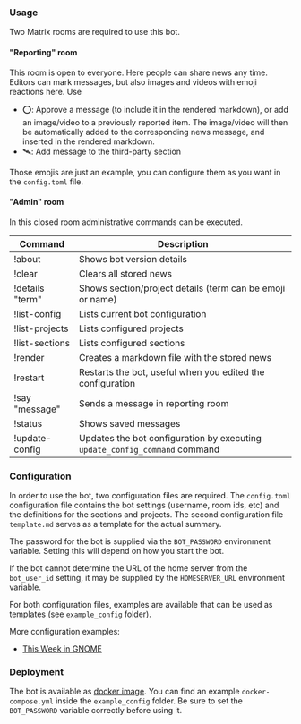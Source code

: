 ### Usage
Two Matrix rooms are required to use this bot.

#### "Reporting" room
This room is open to everyone. Here people can share news any time. Editors can mark messages, but also images and videos with emoji reactions here. Use
- ⭕: Approve a message (to include it in the rendered markdown), or add an image/video to a previously reported item. The image/video will then be automatically added to the corresponding news message, and inserted in the rendered markdown. 
- 🛰️: Add message to the third-party section

Those emojis are just an example, you can configure them as you want in the `config.toml` file. 

#### "Admin" room
In this closed room administrative commands can be executed.

| Command         | Description                                                                |
| --------------- | -------------------------------------------------------------------------- |
| !about          | Shows bot version details                                                  |
| !clear          | Clears all stored news                                                     |
| !details "term" | Shows section/project details (term can be emoji or name)                  |
| !list-config    | Lists current bot configuration                                            |
| !list-projects  | Lists configured projects                                                  |
| !list-sections  | Lists configured sections                                                  |
| !render         | Creates a markdown file with the stored news                               |
| !restart        | Restarts the bot, useful when you edited the configuration                 |
| !say "message"  | Sends a message in reporting room                                          |
| !status         | Shows saved messages                                                       |
| !update-config  | Updates the bot configuration by executing `update_config_command` command |

### Configuration
In order to use the bot, two configuration files are required. The `config.toml` configuration file contains the bot settings (username, room ids, etc) and the definitions for the sections and projects. The second configuration file `template.md` serves as a template for the actual summary.

The password for the bot is supplied via the `BOT_PASSWORD` environment variable. Setting this will depend on how you start the bot. 

If the bot cannot determine the URL of the home server from the `bot_user_id` setting, it may be supplied by the `HOMESERVER_URL` environment variable.

For both configuration files, examples are available that can be used as templates (see `example_config` folder). 

More configuration examples:
- [This Week in GNOME](https://gitlab.gnome.org/World/twig/-/tree/main/hebbot)

### Deployment
The bot is available as [docker image](https://hub.docker.com/r/haeckerfelix/hebbot).
You can find an example `docker-compose.yml` inside the `example_config` folder. Be sure to set the `BOT_PASSWORD` variable correctly before using it.
